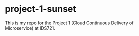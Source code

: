 # project-1-sunset
This is my repo for the Project 1 (Cloud Continuous Delivery of Microservice) at IDS721.
